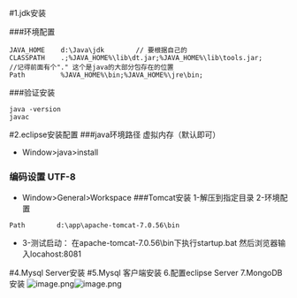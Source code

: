 
#1.jdk安装

###环境配置
```
JAVA_HOME    d:\Java\jdk        // 要根据自己的
CLASSPATH    .;%JAVA_HOME%\lib\dt.jar;%JAVA_HOME%\lib\tools.jar;         //记得前面有个"." 这个是java的大部分包存在的位置
Path         %JAVA_HOME%\bin;%JAVA_HOME%\jre\bin;
```
###验证安装
```
java -version
javac
```
#2.eclipse安装配置
###java环境路径  虚拟内存（默认即可）
- Window>java>install   
### 编码设置 UTF-8
- Window>General>Workspace
###Tomcat安装
1-解压到指定目录
2-环境配置
```
Path        d:\app\apache-tomcat-7.0.56\bin
```
- 3-测试启动：
在apache-tomcat-7.0.56\bin下执行startup.bat 然后浏览器输入locahost:8081

#4.Mysql Server安装
#5.Mysql 客户端安装
6.配置eclipse Server
7.MongoDB 安装
![image.png](0)![image.png](1)
